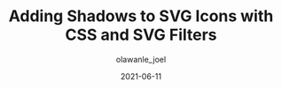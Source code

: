 ---
author: olawanle_joel
date: 2021-06-11
layout: post.njk
publisher: css
tags:
  - css
  - svg
  - effects
target_url: https://css-tricks.com/adding-shadows-to-svg-icons-with-css-and-svg-filters/
title: Adding Shadows to SVG Icons with CSS and SVG Filters
---
